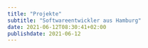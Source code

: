 ```yaml
---
title: "Projekte"
subtitle: "Softwareentwickler aus Hamburg"
date: 2021-06-12T08:30:41+02:00
publishdate: 2021-06-12
---
```

